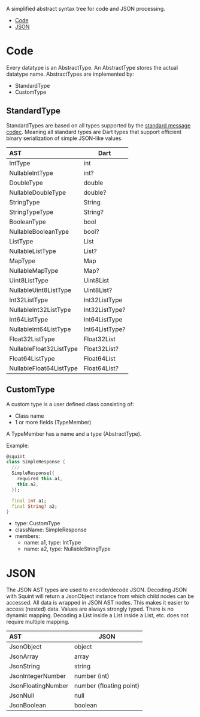 A simplified abstract syntax tree for code and JSON processing.
- [Code](#Code)
- [JSON](#JSON)

# Code
Every datatype is an AbstractType. An AbstractType stores the actual datatype name.
AbstractTypes are implemented by:
- StandardType
- CustomType 

## StandardType
StandardTypes are based on all types supported by the [standard message codec](https://api.flutter.dev/flutter/services/StandardMessageCodec-class.html).
Meaning all standard types are Dart types that support efficient binary serialization of simple JSON-like values.


| **AST**                 | **Dart**       |
|:------------------------|----------------|
| IntType                 | int            | 
| NullableIntType         | int?           | 
| DoubleType              | double         | 
| NullableDoubleType      | double?        | 
| StringType              | String         | 
| StringTypeType          | String?        |
| BooleanType             | bool           | 
| NullableBooleanType     | bool?          | 
| ListType                | List           | 
| NullableListType        | List?          | 
| MapType                 | Map            | 
| NullableMapType         | Map?           | 
| Uint8ListType           | Uint8List      | 
| NullableUint8ListType   | Uint8List?     | 
| Int32ListType           | Int32ListType  | 
| NullableInt32ListType   | Int32ListType? | 
| Int64ListType           | Int64ListType  | 
| NullableInt64ListType   | Int64ListType? | 
| Float32ListType         | Float32List    | 
| NullableFloat32ListType | Float32List?   | 
| Float64ListType         | Float64List    | 
| NullableFloat64ListType | Float64List?   | 

## CustomType
A custom type is a user defined class consisting of:
- Class name
- 1 or more fields (TypeMember)

A TypeMember has a name and a type (AbstractType).

Example:

```dart
@squint
class SimpleResponse {
  ///
  SimpleResponse({
    required this.a1,
    this.a2,
  });

  final int a1;
  final String? a2;
}
```
- type: CustomType
- className: SimpleResponse
- members:
  - name: a1, type: IntType 
  - name: a2, type: NullableStringType

# JSON
The JSON AST types are used to encode/decode JSON. Decoding
JSON with Squint will return a JsonObject instance from which
child nodes can be accessed. All data is wrapped in JSON AST nodes.
This makes it easier to access (nested) data. Values are always strongly typed.
There is no dynamic mapping. Decoding a List inside a List inside a List, etc.
does not require multiple mapping.


| **AST**            | **JSON**                |
|:-------------------|-------------------------|
| JsonObject         | object                  |
| JsonArray          | array                   |
| JsonString         | string                  |
| JsonIntegerNumber  | number (int)            |
| JsonFloatingNumber | number (floating point) |
| JsonNull           | null                    |
| JsonBoolean        | boolean                 |